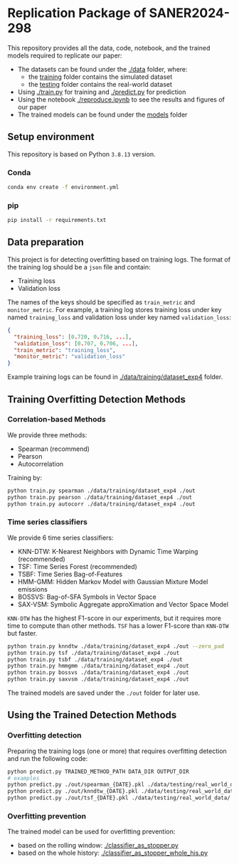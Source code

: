 # Replication Package of SANER2024-298

This repository provides all the data, code, notebook, and the trained models required to replicate our paper:

- The datasets can be found under the [./data](./data) folder, where:
  - the [training](./data/training) folder contains the simulated dataset
  - the [testing](./data/testing) folder contains the real-world dataset
- Using [./train.py](./train.py) for training and [./predict.py](./predict.py) for prediction
- Using the notebook [./reproduce.ipynb](./reproduce.ipynb) to see the results and figures of our paper
- The trained models can be found under the [models](./models) folder

## Setup environment

This repository is based on Python `3.8.13` version.

### Conda

```sh
conda env create -f environment.yml
```

### pip

```sh
pip install -r requirements.txt
```

## Data preparation

This project is for detecting overfitting based on training logs.
The format of the training log should be a `json` file and contain:

- Training loss
- Validation loss

The names of the keys should be specified as `train_metric` and `monitor_metric`.
For example, a training log stores training loss under key named `training_loss`
and validation loss under key named `validation_loss`:

```json
{
  "training_loss": [0.720, 0.716, ...],
  "validation_loss": [0.707, 0.706, ...],
  "train_metric": "training_loss",
  "monitor_metric": "validation_loss"
}
```

Example training logs can be found in [./data/training/dataset_exp4](./data/training/dataset_exp4)
folder.

## Training Overfitting Detection Methods

### Correlation-based Methods

We provide three methods:

- Spearman (recommend)
- Pearson
- Autocorrelation

Training by:

```sh
python train.py spearman ./data/training/dataset_exp4 ./out
python train.py pearson ./data/training/dataset_exp4 ./out
python train.py autocorr ./data/training/dataset_exp4 ./out
```

### Time series classifiers

We provide 6 time series classifiers:

- KNN-DTW: K-Nearest Neighbors with Dynamic Time Warping (recommended)
- TSF: Time Series Forest (recommended)
- TSBF: Time Series Bag-of-Features
- HMM-GMM: Hidden Markov Model with Gaussian Mixture Model emissions
- BOSSVS: Bag-of-SFA Symbols in Vector Space
- SAX-VSM: Symbolic Aggregate approXimation and Vector Space Model

`KNN-DTW` has the highest F1-score in our experiments, but it requires more
time to compute than other methods. `TSF` has a lower F1-score than `KNN-DTW`
but faster.

```sh
python train.py knndtw ./data/training/dataset_exp4 ./out --zero_pad
python train.py tsf ./data/training/dataset_exp4 ./out
python train.py tsbf ./data/training/dataset_exp4 ./out
python train.py hmmgmm ./data/training/dataset_exp4 ./out
python train.py bossvs ./data/training/dataset_exp4 ./out
python train.py saxvsm ./data/training/dataset_exp4 ./out
```

The trained models are saved under the `./out` folder for later use.

## Using the Trained Detection Methods

### Overfitting detection

Preparing the training logs (one or more) that requires overfitting detection
and run the following code:

```sh
python predict.py TRAINED_METHOD_PATH DATA_DIR OUTPUT_DIR
# examples
python predict.py ./out/spearman_{DATE}.pkl ./data/testing/real_world_data/ ./out
python predict.py ./out/knndtw_{DATE}.pkl ./data/testing/real_world_data/ ./out
python predict.py ./out/tsf_{DATE}.pkl ./data/testing/real_world_data/ ./out
```

### Overfitting prevention

The trained model can be used for overfitting prevention:

- based on the rolling window: [./classifier_as_stopper.py](./classifier_as_stopper.py)
- based on the whole history: [./classifier_as_stopper_whole_his.py](./classifier_as_stopper_whole_his.py)
